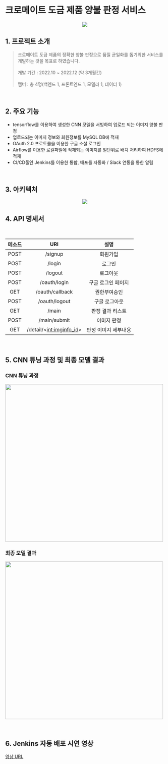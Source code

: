 # 크로메이트 도금 제품 양불 판정 서비스

<p align="center"><img src="https://user-images.githubusercontent.com/108312272/220877097-204f45dd-b477-461d-b629-f3d29d1d86a2.png"></p>

## 1. 프로젝트 소개

> 크로메이트 도금 제품의 정확한 양불 판정으로 품질 균일화를 돕기위한 서비스를 개발하는 것을 목표로 하였습니다. <br><br>
> 개발 기간 : 2022.10 ~ 2022.12 (약 3개월간) <br><br>
> 멤버 : 총 4명(백엔드 1, 프론트엔드 1, 모델러 1, 데이터 1)

<br>

## 2. 주요 기능

- tensorflow를 이용하여 생성한 CNN 모델을 서빙하여 업로드 되는 이미지 양불 판정
- 업로드되는 이미지 정보와 회원정보를 MySQL DB에 적재
- OAuth 2.0 프로토콜을 이용한 구글 소셜 로그인
- Airflow를 이용한 로컬파일에 적재되는 이미지를 일단위로 배치 처리하여 HDFS에 적재
- CI/CD툴인 Jenkins를 이용한 통합, 배포를 자동화 / Slack 연동을 통한 알림

<br>

## 3. 아키텍처

<p align="center"><img src="https://user-images.githubusercontent.com/108312272/220878132-6c64f230-4fae-418b-b8fb-b42dbdf3b05e.png">

## 4. API 명세서
<br>

| 메소드 |           URI            |         설명         |
| :----: | :----------------------: | :------------------: |
|  POST  |         /signup          |       회원가입       |
|  POST  |          /login          |        로그인        |
|  POST  |         /logout          |       로그아웃       |
|  POST  |       /oauth/login       |  구글 로그인 페이지  |
|  GET   |     /oauth/callback      |     권한부여승인     |
|  POST  |      /oauth/logout       |    구글 로그아웃     |
|  GET   |          /main           |   판정 결과 리스트   |
|  POST  |       /main/submit       |     이미지 판정      |
|  GET   | /detail/<<int:imginfo_id>> | 판정 이미지 세부내용 |

<br>

## 5. CNN 튜닝 과정 및 최종 모델 결과
### CNN 튜닝 과정
<p align=""><img src="https://user-images.githubusercontent.com/108312272/220878633-042c8d2c-ef83-4acf-90ef-71e2b6755801.png" width="500"></p>

### 최종 모델 결과
<p align=""><img src="https://user-images.githubusercontent.com/108312272/220878704-0597782f-428e-4254-8d92-61c9f24ed22d.png" width="500"></p>
<br>

## 6. Jenkins 자동 배포 시연 영상
<a href="https://www.youtube.com/watch?v=d_TsNDF6xps&ab_channel=eoruadl">영상 URL</a>
<br>
